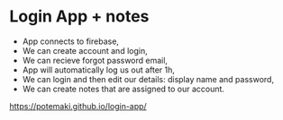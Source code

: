 # Login App + notes

- App connects to firebase,
- We can create account and login,
- We can recieve forgot password email,
- App will automatically log us out after 1h,
- We can login and then edit our details: display name and password,
- We can create notes that are assigned to our account.

https://potemaki.github.io/login-app/
